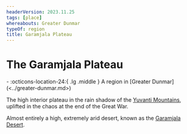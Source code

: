 ```yaml
---
headerVersion: 2023.11.25
tags: [place]
whereabouts: Greater Dunmar
typeOf: region
title: Garamjala Plateau
---
```

# The Garamjala Plateau
<div class="grid cards ext-narrow-margin ext-one-column" markdown>
-    :octicons-location-24:{ .lg .middle } A region in [Greater Dunmar](<../greater-dunmar.md>)  
</div>


The high interior plateau in the rain shadow of the [Yuvanti Mountains](<../yuvanti-mountains.md>), uplifted in the chaos at the end of the Great War. 

Almost entirely a high, extremely arid desert, known as the [Garamjala Desert](<./garamjala-desert.md>). 